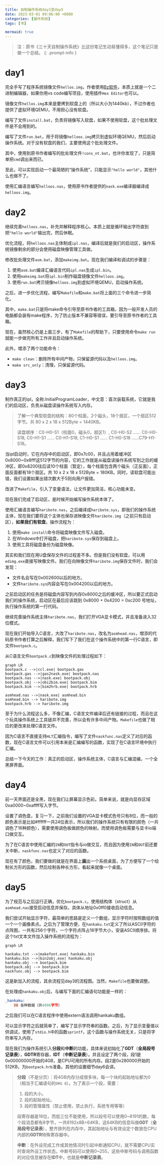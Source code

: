 ```yaml
---
title: 自制操作系统day1至day5
date: 2023-03-01 09:06:00 +0800
categories: [操作系统]
tags: [书]

mermaid: true
---
```


> 注：原书《三十天自制操作系统》比这份笔记生动易懂得多，这个笔记只是做一个总结。
{: .prompt-info }

# day1

完全手写了程序系统镜像文件`hellos.img`，作者使用[Bz软件](https://www.vcraft.jp/soft/bz.html)，本质上就是一个二进制编辑器，如果你用vs code编写项目，使用插件`Hex Editor`也可以。

镜像文件`hellos.img`本来是要拷到软盘上的（所以大小为1440kb），不过作者也提供了虚拟环境QEMU，不用担心没有软盘。

编写了文件`install.bat`，负责将镜像写入软盘，如果不使用软盘，这个批处理文件是不会用到的。

编写了文件`run.bat`，用于将镜像`helloos.img`拷贝到虚拟环境QEMU，然后启动操作系统。对于没有软盘的我们，主要使用这个批处理文件。

其中，使用到原书作者编写的批处理文件`!cons_nt.bat`，也许你发现了，只是简单把`cmd`调出来而已。

至此，可以实现启动一个最简陋的“操作系统”，只能显示`"hello world"`，其他什么也做不了。

使用汇编语言编写`helloos.nas`，使用原书作者提供的`nask.exe`编译器编译成`helloos.img`。

# day2

继续完善`helloos.nas`，补充并解释程序核心。本质上就是循环输出字符直到把`"hello world"`输出完，然后休眠。

优化流程，将`helloos.nas`主体制成`ipl.nas`，编译后就是我们的启动区，操作系统镜像剩余的部分会使用磁盘映像管理工具做。

修改批处理文件`asm.bat`，添加`makeimg.bat`。现在我们编译和调试的步骤是：

1. 使用`asm.bat`编译汇编语言代码`ipl.nas`生成`ipl.bin`。
2. 使用`makeimg.bat`将`ipl.bin`制作磁盘镜像文件`helloos.img`。
3. 使用`run.bat`拷贝镜像`helloos.img`到虚拟环境QEMU，启动操作系统。

之后，进一步优化流程，编写`Makefile`和`make.bat`将上面的三个命令进一步简化。

其中，`make.bat`只是将make命令引导至原书作者的工具箱，因为一般开发人员的电脑都会装有make程序，为了防止版本不兼容等错误，要引导至原书作者的工具箱。

现在，虽然核心仍是上面三步，有了`Makefile`的帮助下，只要使用命令`make run`就能一步做完所有工作并且启动操作系统。

此外，增添了两个功能命令：

- `make clean`：删除所有中间产物，只保留源代码以及`helloos.img`。
- `make src_only`：清理，只保留源代码。

# day3

制作真正的ipl，全称:InitialProgramLoader，中文意：首次装载系统，它就是我们的启动区，负责从磁盘读操作系统写入内存。

> 了解一个典型软盘的结构：80个柱面，2个磁头，18个扇区，一个扇区512字节。共 80 x 2 x 18 x 512Byte = 1440KB。
>
> 读盘顺序：C0-H0-S1（柱面0，磁头0，扇区1）, C0-H0-S2 ...... C0-H0-S18, C0-H1-S1 ...... C0-H1-S18, C1-H0-S1 ...... C1-H0-S18 ......C79-H1-S18。

当ipl启动时，它在内存中的启动区，即0x7c00，并且占用着缓冲区0x8000~0x8fff这512字节的内容，它的工作就是从磁盘读操作系统写到之后的缓冲区，即0x8200往后读10个柱面（暂定），每个柱面包含两个磁头（正反面），正面反面都有18个扇区。共 10 x 2 x 18 x 512Byte = 180KB。同时，读软盘可能出错，我们设置如果出错次数大于5则向用户报错。

改进了`Makefile`，引入了变量语法，让文件更加简洁，核心功能未变。

现在我们完成了启动区，是时候开始编写操作系统本体了。

使用汇编语言编写`haribote.nas`，之后编译成`haribote.sys`，即我们的操作系统主体，现在我们要将这个主体也保存进映像文件`haribote.img`（之前只有启动区），**如果我们有软盘**，操作流程为：

1.   使用`make install`命令将磁盘映像文件写入磁盘。
2.   在Windows中打开磁盘，把`haribote.sys`保存到磁盘上。
3.   使用工具将磁盘备份为磁盘映像。

其实和我们现在用U盘保存文件的过程差不多。但是我们没有软盘，可以用`edimg.exe`直接写映像文件。我们在向映像文件`haribote.img`保存文件时，我们会发现：

-   文件名会写在0x002600以后的地方。
-   文件`haribote.sys`内容会写在0x004200以后的地方。

之前启动区的任务是将磁盘内容写到内存0x8000之后的缓冲区，所以要正式启动我们的操作系统，启动区在最后应该跳到 0x8000 + 0x4200 = 0xc200 号地址，执行操作系统的第一行代码。

继续完善操作系统主体`haribote.nas`，我们打开VGA显卡模式，并且准备进入32位模式。

现在我们开始导入C语言，大改了`haribote.nas`，改名为`asmhead.nas`，增添的代码原书作者打算之后解释，我们写下了我们在这个操作系统中的第一行C语言，即文件`bootpack.c`。

从C语言文件`bootpack.c`到映像文件的处理过程如下：

```mermaid
graph LR
bootpack.c -->|ccl.exe| bootpack.gas
bootpack.gas -->|gas2nask.exe| bootpack.nas
bootpack.nas -->|nask.exe| bootpack.obj
bootpack.obj -->|obi2bim.exe| bootpack.bim
bootpack.bim -->|bim2hrb.exe| bootpack.hrb

asmhead.nas -->|nask.exe| asmhead.bin
asmhead.bin --> haribote.img
bootpack.hrb --> haribote.img
```

至于为什么流程这么多，不像汇编，C语言文件编译后还有链接的过程，而且在这个玩具操作系统上工具链并不完善，所以会有许多中间产物。`Makefile`也做了相应的更改来处理C语言文件。

因为C语言不直接支持`HLT`汇编指令，编写了文件`naskfunc.nas`定义了对应的函数，现在C语言文件可以引用本来是汇编编写的函数，实现了在C语言环境中执行汇编。

总结一下今天的工作：真正的启动区，操作系统主体，C语言与汇编混编，一个全黑屏界面。

# day4

前一天界面还是全黑，现在我们让屏幕显示色彩。简单来说，就是向显存区域0xa0000~0xaffff写入字节。

设置了调色盘，复习一下，之前我们设置的VGA显卡模式色号只有8位，而一般的颜色表示是比如#ffffff一共24位表示，所以我们的操作系统只有有限的颜色（一共调色了16种颜色），需要使用调色板做颜色的映射。而使用调色板需要与显卡io端口做交互。

为了在C语言中使用汇编的`IN`和`OUT`指令与io做交互，而且因为使用`IN`和`OUT`前还要关中断，`naskfunc.nas`也定义了对应的函数。

现在有了颜色，我们要做的就是在界面上**画**出一个系统桌面，为了方便写了一个绘制长方形的函数，然后绘制各种长方形，看起来就像一个桌面。

# day5

为了规范与之后运行正确，优化`bootpack.c`，使用结构体（struct）从`asmhead.nas`接受启动信息并保存。具体从地址0x0ff0接收启动信息。

我们尝试开始显示字符，最简单的思路是定义一个数组，显示字符时按照数组的值一个一个画像素点。之后为了管理方便，在`hankaku.txt`定义了所以ASCII字符的点阵图，一共有256个字符，一个字符点阵占16字节大小，安装ASCII顺序排。将这个txt文本文件加入操作系统的流程为：

```mermaid
graph LR

hankaku.txt -->|makefont.exe| hankaku.bin
hankaku.bin -->|bin2obj.exe| hankaku.obj
hankaku.obj --> bootpack.bim
bootpack.obj --> bootpack.bim
naskfunc.obj --> bootpack.bim
```

这是新加入的流程，其余流程见day3的流程图。当然，`Makefile`也要做调整。

在处理成`hankaku.obj`后，与编写下面的汇编语句功能是一样的：

```nasm
_hankaku:
	DB 各种数据（共4096字节）
```

之后我们可以在C语言程序中使用extern语法调用hankaku数组。

可以显示字符之后就简单了，编写了显示字符串的函数。之后，为了显示变量值以供调试，使用了`stdio.h`中的函数`sprintf`，这个函数与操作系统无关，只是将字符串写入内存。

现在我们为操作系统引入**分段**和**中断**的功能，具体来说初始化了**GDT**（**全局段号记录表**），**GDTR**寄存器，**IDT**（**中断记录表**）。并且设定了两个段，段1是0x00000000开始的4GB，是CPU可用的所有内存。段2是0x280000开始的512KB，为`bootpack.hrb`准备。其他的设置细节day6会讲。

>   **分段**（不是分页）：将4GB内存分成很多块，每一个块的起始地址都为0（相当于汇编语句的`ORG 0`）。为了表示一个段，需要：
>
>   1.   段的大小。
>   2.   段的起始地址。
>   3.   段的管理属性（禁止使用，禁止执行，系统专用等等）
>
>   段寄存器是16位，而低三位不能使用，所以段号可以使用0~8191的数，每个段消息都有8字节，一共8192x8B=64KB，这64KB的信息叫做**GDT**（**全局段号记录表**），整齐排列在内存中，其起始地址与有效设定个数放在CPU内部的**GDTR**特殊寄存器中。
>
>   **中断**：在外设完成工作或其他情况时引起中断通知CPU，就不需要CPU实时查询外设工作状态。中断号码可以使用0~255，这些中断号码与调用函数的对应信息被存在**IDT**中，也就是**中断记录表**。


